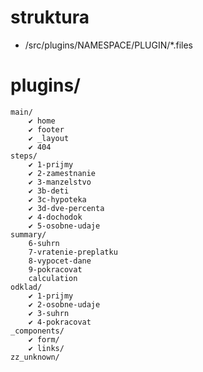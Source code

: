 
# struktura
- /src/plugins/NAMESPACE/PLUGIN/*.files


# plugins/
    main/
        ✔ home
        ✔ footer
        ✔ _layout
        ✔ 404
    steps/
        ✔ 1-prijmy
        ✔ 2-zamestnanie
        ✔ 3-manzelstvo
        ✔ 3b-deti
        ✔ 3c-hypoteka
        ✔ 3d-dve-percenta
        ✔ 4-dochodok
        ✔ 5-osobne-udaje
    summary/
        6-suhrn
        7-vratenie-preplatku
        8-vypocet-dane
        9-pokracovat
        calculation
    odklad/
        ✔ 1-prijmy
        ✔ 2-osobne-udaje
        ✔ 3-suhrn
        ✔ 4-pokracovat
    _components/
        ✔ form/
        ✔ links/
    zz_unknown/

